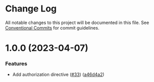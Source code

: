 # Change Log

All notable changes to this project will be documented in this file.
See [Conventional Commits](https://conventionalcommits.org) for commit guidelines.

# 1.0.0 (2023-04-07)

### Features

- Add authorization directive ([#33](https://github.com/ktutnik/graphql-directive/issues/33)) ([a46d4a2](https://github.com/ktutnik/graphql-directive/commit/a46d4a2211ad9117b33eaeffb0670d87167c7c24))
